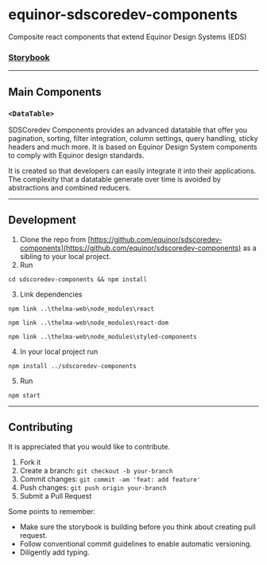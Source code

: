 # equinor-sdscoredev-components

Composite react components that extend Equinor Design Systems (EDS)

### [Storybook](https://equinor.github.io/sdscoredev-components/?path=/story/introduction--page)

---

## Main Components

### `<DataTable>`

SDSCoredev Components provides an advanced datatable that offer you pagination, sorting, filter
integration, column settings, query handling, sticky headers and much more. It is based on Equinor
Design System components to comply with Equinor design standards.

It is created so that developers can easily integrate it into their applications. The complexity that
a datatable generate over time is avoided by abstractions and combined reducers.

---

## Development

1. Clone the repo from [https://github.com/equinor/sdscoredev-components](https://github.com/equinor/sdscoredev-components) as a sibling to your local project.
2. Run

```
cd sdscoredev-components && npm install
```

3. Link dependencies

```
npm link ..\thelma-web\node_modules\react
```

```
npm link ..\thelma-web\node_modules\react-dom
```

```
npm link ..\thelma-web\node_modules\styled-components
```

4. In your local project run

```
npm install ../sdscoredev-components
```

5. Run

```
npm start
```

---

## Contributing

It is appreciated that you would like to contribute.

1. Fork it
2. Create a branch: `git checkout -b your-branch`
3. Commit changes: `git commit -am 'feat: add feature'`
4. Push changes: `git push origin your-branch`
5. Submit a Pull Request

Some points to remember:

-   Make sure the storybook is building before you think about creating pull request.
-   Follow conventional commit guidelines to enable automatic versioning.
-   Diligently add typing.
